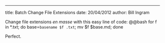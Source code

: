 --- 
title: Batch Change File Extensions 
date: 20/04/2012
author: Bill Ingram

Change file extensions _en masse_ with this easy line of code:
    @@bash
    for f in *.txt; do base=`basename $f .txt`; mv $f $base.md; done

Perfect.


